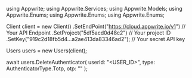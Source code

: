 using Appwrite;
using Appwrite.Services;
using Appwrite.Models;
using Appwrite.Enums;
using Appwrite.Enums;
using Appwrite.Enums;

Client client = new Client()
    .SetEndPoint("https://cloud.appwrite.io/v1") // Your API Endpoint
    .SetProject("5df5acd0d48c2") // Your project ID
    .SetKey("919c2d18fb5d4...a2ae413da83346ad2"); // Your secret API key

Users users = new Users(client);

await users.DeleteAuthenticator(
    userId: "<USER_ID>",
    type: AuthenticatorType.Totp,
    otp: "<OTP>"
);